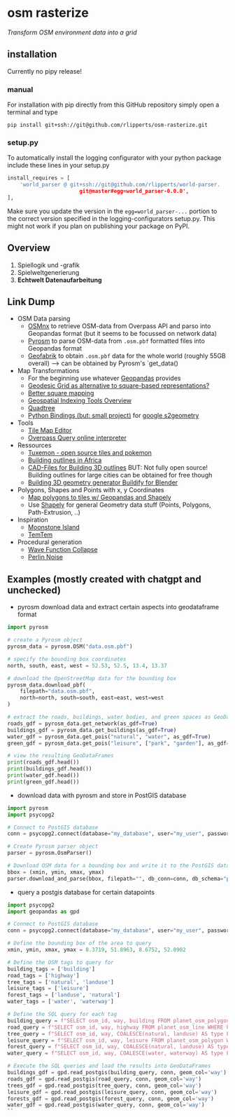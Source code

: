 # osm rasterize
_Transform OSM environment data into a grid_

## installation
Currently no pipy release!

### manual
For installation with pip directly from this GitHub repository simply open a terminal and type
```
pip install git+ssh://git@github.com/rlipperts/osm-rasterize.git
``` 

### setup.py
To automatically install the logging configurator with your python package include these lines in your setup.py
```python
install_requires = [
    'world_parser @ git+ssh://git@github.com/rlipperts/world-parser.
                       git@master#egg=world_parser-0.0.0',
],
```
Make sure you update the version in the `egg=world_parser-...` portion to the correct version 
specified in the logging-configurators setup.py. This might not work if you plan on publishing your package on PyPI.

## Overview

1. Spiellogik und -grafik
2. Spielweltgenerierung
3. __Echtwelt Datenaufarbeitung__

## Link Dump

* OSM Data parsing
    * [OSMnx](https://github.com/gboeing/osmnx) to retrieve OSM-data from Overpass API and parso into Geopandas format (but it seems to be focussed on network data)
    *  [Pyrosm](https://pyrosm.readthedocs.io/en/latest/) to parse OSM-data from `.osm.pbf` formatted files into Geopandas format
    *  [Geofabrik](http://download.geofabrik.de/) to obtain `.osm.pbf` data for the whole world (roughly 55GB overall) --> can be obtained by Pyrosm's `get_data()
* Map Transformations
    * For the beginning use whatever [Geopandas](https://geopandas.org/en/stable/docs.html) provides 
    * [Geodesic Grid as alternative to square-based representations?](https://en.wikipedia.org/wiki/Geodesic_grid)
    * [Better square mapping](https://en.wikipedia.org/wiki/Quadrilateralized_spherical_cube)
    * [Geospatial Indexing Tools Overview](https://github.com/sacridini/Awesome-Geospatial#python=)
    * [Quadtree](https://en.wikipedia.org/wiki/Quadtree)
    * [Python Bindings (but: small project)](https://github.com/EL-BID/BabelGrid) for [google s2geometry](http://s2geometry.io/about/overview)
* Tools
    * [Tile Map Editor](https://www.mapeditor.org/)
    * [Overpass Query online interpreter](https://overpass-turbo.eu/)
* Ressources
    * [Tuxemon - open source tiles and pokemon](https://github.com/Tuxemon/Tuxemon/tree/development/mods/tuxemon/gfx/tilesets)
    * [Building outlines in Africa](https://sites.research.google/open-buildings/)
    * [CAD-Files for Building 3D outlines](https://cadmapper.com/) BUT: Not fully open source! Building outlines for large cities can be obtained for free though
    * [Building 3D geometry generator Buildify for Blender](https://paveloliva.gumroad.com/l/buildify)
* Polygons, Shapes and Points with x, y Coordinates
    * [Map polygons to tiles w/ Geopandas and Shapely](https://www.matecdev.com/posts/point-in-polygon.html)
    * Use [Shapely](https://github.com/shapely/shapely) for general Geometry data stuff (Points, Polygons, Path-Extrusion, ..)
* Inspiration
    * [Moonstone Island](https://store.steampowered.com/app/1658150/Moonstone_Island/)
    * [TemTem](https://store.steampowered.com/app/745920/Temtem/)
* Procedural generation
    * [Wave Function Collapse](https://robertheaton.com/2018/12/17/wavefunction-collapse-algorithm/)
    * [Perlin Noise](https://spin.atomicobject.com/2015/05/03/infinite-procedurally-generated-world/)
    
## Examples (mostly created with chatgpt and unchecked)

* pyrosm download data and extract certain aspects into geodataframe format
```python
import pyrosm

# create a Pyrosm object
pyrosm_data = pyrosm.OSM("data.osm.pbf")

# specify the bounding box coordinates
north, south, east, west = 52.53, 52.5, 13.4, 13.37

# download the OpenStreetMap data for the bounding box
pyrosm_data.download_pbf(
    filepath="data.osm.pbf",
    north=north, south=south, east=east, west=west
)

# extract the roads, buildings, water bodies, and green spaces as GeoDataFrames
roads_gdf = pyrosm_data.get_network(as_gdf=True)
buildings_gdf = pyrosm_data.get_buildings(as_gdf=True)
water_gdf = pyrosm_data.get_pois("natural", "water", as_gdf=True)
green_gdf = pyrosm_data.get_pois("leisure", ["park", "garden"], as_gdf=True)

# view the resulting GeoDataFrames
print(roads_gdf.head())
print(buildings_gdf.head())
print(water_gdf.head())
print(green_gdf.head())
```

* download data with pyrosm and store in PostGIS database

```python
import pyrosm
import psycopg2

# Connect to PostGIS database
conn = psycopg2.connect(database="my_database", user="my_user", password="my_password", host="localhost", port="5432")

# Create Pyrosm parser object
parser = pyrosm.OsmParser()

# Download OSM data for a bounding box and write it to the PostGIS database
bbox = (xmin, ymin, xmax, ymax)
parser.download_and_parse(bbox, filepath="", db_conn=conn, db_schema="public", db_name="my_database", db_user="my_user", db_password="my_password", db_host="localhost", db_port="5432")
```

* query a postgis database for certain datapoints
```python
import psycopg2
import geopandas as gpd

# Connect to PostGIS database
conn = psycopg2.connect(database="my_database", user="my_user", password="my_password", host="localhost", port="5432")

# Define the bounding box of the area to query
xmin, ymin, xmax, ymax = 8.3719, 51.8963, 8.6752, 52.0902

# Define the OSM tags to query for
building_tags = ['building']
road_tags = ['highway']
tree_tags = ['natural', 'landuse']
leisure_tags = ['leisure']
forest_tags = ['landuse', 'natural']
water_tags = ['water', 'waterway']

# Define the SQL query for each tag
building_query = f"SELECT osm_id, way, building FROM planet_osm_polygon WHERE building IN {tuple(building_tags)} AND ST_Intersects(way, ST_MakeEnvelope({xmin}, {ymin}, {xmax}, {ymax}, 4326))"
road_query = f"SELECT osm_id, way, highway FROM planet_osm_line WHERE highway IN {tuple(road_tags)} AND ST_Intersects(way, ST_MakeEnvelope({xmin}, {ymin}, {xmax}, {ymax}, 4326))"
tree_query = f"SELECT osm_id, way, COALESCE(natural, landuse) AS type FROM planet_osm_polygon WHERE (natural IN {tuple(tree_tags)} OR landuse IN {tuple(tree_tags)}) AND ST_Intersects(way, ST_MakeEnvelope({xmin}, {ymin}, {xmax}, {ymax}, 4326))"
leisure_query = f"SELECT osm_id, way, leisure FROM planet_osm_polygon WHERE leisure IN {tuple(leisure_tags)} AND ST_Intersects(way, ST_MakeEnvelope({xmin}, {ymin}, {xmax}, {ymax}, 4326))"
forest_query = f"SELECT osm_id, way, COALESCE(natural, landuse) AS type FROM planet_osm_polygon WHERE (natural IN {tuple(forest_tags)} OR landuse IN {tuple(forest_tags)}) AND ST_Intersects(way, ST_MakeEnvelope({xmin}, {ymin}, {xmax}, {ymax}, 4326))"
water_query = f"SELECT osm_id, way, COALESCE(water, waterway) AS type FROM planet_osm_polygon WHERE (water IN {tuple(water_tags)} OR waterway IN {tuple(water_tags)}) AND ST_Intersects(way, ST_MakeEnvelope({xmin}, {ymin}, {xmax}, {ymax}, 4326))"

# Execute the SQL queries and load the results into GeoDataFrames
buildings_gdf = gpd.read_postgis(building_query, conn, geom_col='way')
roads_gdf = gpd.read_postgis(road_query, conn, geom_col='way')
trees_gdf = gpd.read_postgis(tree_query, conn, geom_col='way')
leisure_gdf = gpd.read_postgis(leisure_query, conn, geom_col='way')
forests_gdf = gpd.read_postgis(forest_query, conn, geom_col='way')
water_gdf = gpd.read_postgis(water_query, conn, geom_col='way')
``

